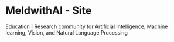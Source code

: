 # MeldwithAI - Site

Education | Research community for Artificial Intelligence, Machine learning, Vision, and Natural Language Processing


